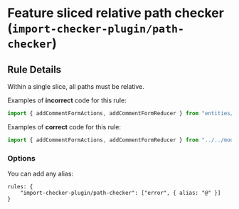 # Feature sliced relative path checker (`import-checker-plugin/path-checker`)

<!-- end auto-generated rule header -->

## Rule Details

Within a single slice, all paths must be relative.

Examples of **incorrect** code for this rule:

```js
import { addCommentFormActions, addCommentFormReducer } from "entities/Article/model/slices/addCommentFormSlice"
```

Examples of **correct** code for this rule:

```js
import { addCommentFormActions, addCommentFormReducer } from "../../model/slices/addCommentFormSlice"
```

### Options

You can add any alias:

    rules: {
        "import-checker-plugin/path-checker": ["error", { alias: "@" }]
    }